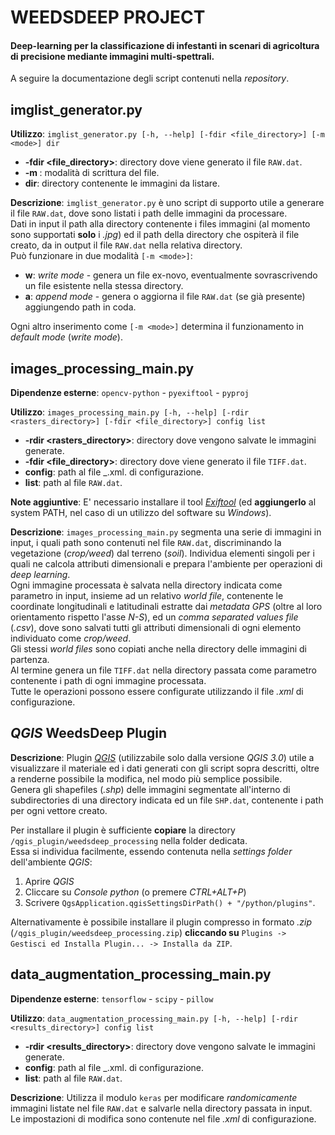 # WEEDSDEEP PROJECT

#### Deep-learning per la classificazione di infestanti in scenari di agricoltura di precisione mediante immagini multi-spettrali.

A seguire la documentazione degli script contenuti nella _repository_.  

## imglist_generator.py

__Utilizzo__: `imglist_generator.py [-h, --help] [-fdir <file_directory>] [-m <mode>] dir`  

* __-fdir <file_directory>__: directory dove viene generato il file `RAW.dat`.
* __-m <mode>__: modalità di scrittura del file.
* __dir__: directory contenente le immagini da listare.

__Descrizione__: `imglist_generator.py` è uno script di supporto utile a generare il file `RAW.dat`, dove sono listati i path delle immagini da processare.  
Dati in input il path alla directory contenente i files immagini (al momento sono supportati __solo__ i _.jpg_) ed il path della directory che ospiterà il file creato, da in output il file `RAW.dat` nella relativa directory.  
Può funzionare in due modalità `[-m <mode>]`:  

* __w__: _write mode_ - genera un file ex-novo, eventualmente sovrascrivendo un file esistente nella stessa directory.  
* __a__: _append mode_ - genera o aggiorna il file `RAW.dat` (se già presente) aggiungendo path in coda.  

Ogni altro inserimento come `[-m <mode>]` determina il funzionamento in _default mode_ (_write mode_).

## images_processing_main.py

__Dipendenze esterne__: `opencv-python` - `pyexiftool` - `pyproj`  

__Utilizzo__: `images_processing_main.py [-h, --help] [-rdir <rasters_directory>] [-fdir <file_directory>] config list`  

* __-rdir <rasters_directory>__: directory dove vengono salvate le immagini generate.
* __-fdir <file_directory>__: directory dove viene generato il file `TIFF.dat`.
* __config__: path al file _.xml. di configurazione.
* __list__: path al file `RAW.dat`.

__Note aggiuntive__: E' necessario installare il tool _[Exiftool](https://www.sno.phy.queensu.ca/~phil/exiftool/)_ (ed __aggiungerlo__ al system PATH, nel caso di un utilizzo del software su _Windows_).  

__Descrizione__: `images_processing_main.py` segmenta una serie di immagini in input, i quali path sono contenuti nel file `RAW.dat`, discriminando la vegetazione (_crop/weed_) dal terreno (_soil_). Individua elementi singoli per i quali ne calcola attributi dimensionali e prepara l'ambiente per operazioni di _deep learning_.  
Ogni immagine processata è salvata nella directory indicata come parametro in input, insieme ad un relativo _world file_, contenente le coordinate longitudinali e latitudinali estratte dai _metadata GPS_ (oltre al loro orientamento rispetto l'asse _N-S_), ed un _comma separated values file_ (_.csv_), dove sono salvati tutti gli attributi dimensionali di ogni elemento individuato come _crop/weed_.  
Gli stessi _world files_ sono copiati anche nella directory delle immagini di partenza.  
Al termine genera un file `TIFF.dat` nella directory passata come parametro contenente i path di ogni immagine processata.  
Tutte le operazioni possono essere configurate utilizzando il file _.xml_ di configurazione.  

## _QGIS_ WeedsDeep Plugin

__Descrizione__: Plugin _[QGIS](https://www.qgis.org/it/site/)_ (utilizzabile solo dalla versione _QGIS 3.0_) utile a visualizzare il materiale ed i dati generati con gli script sopra descritti, oltre a renderne possibile la modifica, nel modo più semplice possibile.  
Genera gli shapefiles (_.shp_) delle immagini segmentate all'interno di subdirectories di una directory indicata ed un file `SHP.dat`, contenente i path per ogni vettore creato.  

Per installare il plugin è sufficiente __copiare__ la directory `/qgis_plugin/weedsdeep_processing` nella folder dedicata.  
Essa si individua facilmente, essendo contenuta nella _settings folder_ dell'ambiente _QGIS_:  

1. Aprire _QGIS_
2. Cliccare su _Console python_ (o premere _CTRL+ALT+P_)
3. Scrivere `QgsApplication.qgisSettingsDirPath() + "/python/plugins"`.

Alternativamente è possibile installare il plugin compresso in formato _.zip_ (`/qgis_plugin/weedsdeep_processing.zip`) __cliccando su__ `Plugins -> Gestisci ed Installa Plugin... -> Installa da ZIP`.

## data_augmentation_processing_main.py

__Dipendenze esterne__: `tensorflow` - `scipy` - `pillow`  

__Utilizzo__:  `data_augmentation_processing_main.py [-h, --help] [-rdir <results_directory>] config list`  

* __-rdir <results_directory>__: directory dove vengono salvate le immagini generate.
* __config__: path al file _.xml. di configurazione.
* __list__: path al file `RAW.dat`.

__Descrizione__: Utilizza il modulo `keras` per modificare _randomicamente_ immagini listate nel file `RAW.dat` e salvarle nella directory passata in input.  
Le impostazioni di modifica sono contenute nel file _.xml_ di configurazione.  
